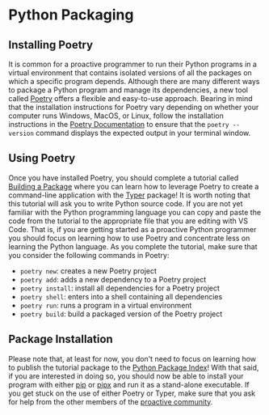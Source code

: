 # Python Packaging

## Installing Poetry

It is common for a proactive programmer to run their Python programs in a
virtual environment that contains isolated versions of all the packages on which
a specific program depends. Although there are many different ways to package a
Python program and manage its dependencies, a new tool called
[Poetry](https://python-poetry.org/) offers a flexible and easy-to-use approach.
Bearing in mind that the installation instructions for Poetry vary depending on
whether your computer runs Windows, MacOS, or Linux, follow the installation
instructions in the [Poetry Documentation](https://python-poetry.org/docs/) to
ensure that the `poetry --version` command displays the expected output in your
terminal window.

## Using Poetry

Once you have installed Poetry, you should complete a tutorial called [Building
a Package](https://typer.tiangolo.com/tutorial/package/) where you can learn
how to leverage Poetry to create a command-line application with the
[Typer](https://typer.tiangolo.com/) package! It is worth noting that this
tutorial will ask you to write Python source code. If you are not yet familiar
with the Python programming language you can copy and paste the code from the
tutorial to the appropriate file that you are editing with VS Code. That is, if
you are getting started as a proactive Python programmer you should focus on
learning how to use Poetry and concentrate less on learning the Python
language. As you complete the tutorial, make sure that you consider the
following commands in Poetry:

* `poetry new`: creates a new Poetry project
* `poetry add`: adds a new dependency to a Poetry project
* `poetry install`: install all dependencies for a Poetry project
* `poetry shell`: enters into a shell containing all dependencies
* `poetry run`: runs a program in a virtual environment
* `poetry build`: build a packaged version of the Poetry project

## Package Installation

Please note that, at least for now, you don't need to focus on learning how to
publish the tutorial package to the [Python Package Index](https://pypi.org/)!
With that said, if you are interested in doing so, you should now be able to
install your program with either
[pip](https://docs.python.org/3/installing/index.html) or
[pipx](https://github.com/pypa/pipx) and run it as a stand-alone executable. If
you get stuck on the use of either Poetry or Typer, make sure that you ask for
help from the other members of the [proactive
community](/proactive-community/community-connections/).
